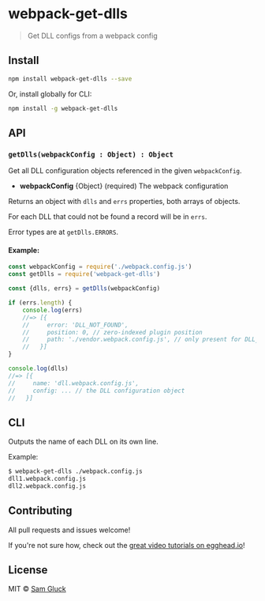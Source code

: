 # webpack-get-dlls

> Get DLL configs from a webpack config

## Install

```bash
npm install webpack-get-dlls --save
```

Or, install globally for CLI:

```bash
npm install -g webpack-get-dlls
```

## API

### `getDlls(webpackConfig : Object) : Object`

Get all DLL configuration objects referenced in the given `webpackConfig`.

- __webpackConfig__ {Object} (required) The webpack configuration

Returns an object with `dlls` and `errs` properties, both arrays of objects.

For each DLL that could not be found a record will be in `errs`.

Error types are at `getDlls.ERRORS`. 

#### Example:

```js
const webpackConfig = require('./webpack.config.js')
const getDlls = require('webpack-get-dlls')

const {dlls, errs} = getDlls(webpackConfig)

if (errs.length) {
    console.log(errs)
    //=> [{
    //     error: 'DLL_NOT_FOUND',
    //     position: 0, // zero-indexed plugin position
    //     path: './vendor.webpack.config.js', // only present for DLL_NOT_FOUND
    //   }] 
}

console.log(dlls) 
//=> [{ 
//     name: 'dll.webpack.config.js',
//     config: ... // the DLL configuration object 
//   }]
```

## CLI

Outputs the name of each DLL on its own line.

Example:

```bash
$ webpack-get-dlls ./webpack.config.js
dll1.webpack.config.js
dll2.webpack.config.js
```

## Contributing

All pull requests and issues welcome!

If you're not sure how, check out the [great video tutorials on egghead.io](http://bit.ly/2aVzthz)!

## License

MIT © [Sam Gluck](github.com/sdgluck)
